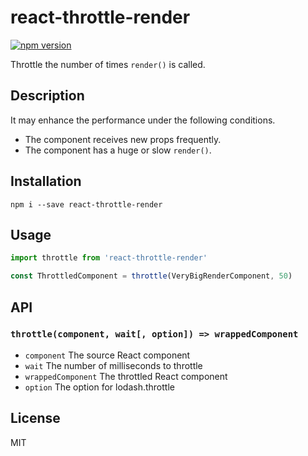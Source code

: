 # react-throttle-render
[![npm version](https://badge.fury.io/js/react-throttle-render.svg)](https://badge.fury.io/js/react-throttle-render)  
  
Throttle the number of times `render()` is called.  

## Description
It may enhance the performance under the following conditions.
- The component receives new props frequently.
- The component has a huge or slow `render()`.

## Installation
`npm i --save react-throttle-render`

## Usage
```javascript
import throttle from 'react-throttle-render'

const ThrottledComponent = throttle(VeryBigRenderComponent, 50)
```

## API

### `throttle(component, wait[, option]) => wrappedComponent`
- `component` The source React component
- `wait` The number of milliseconds to throttle
- `wrappedComponent` The throttled React component
- `option` The option for lodash.throttle

## License
MIT
